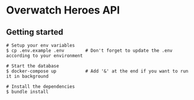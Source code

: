 # Overwatch Heroes API

## Getting started

```
# Setup your env variables
$ cp .env.example .env        # Don't forget to update the .env according to your environment

# Start the database
$ docker-compose up           # Add '&' at the end if you want to run it in background

# Install the dependencies
$ bundle install
```
